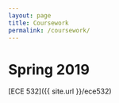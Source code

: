 ```yaml
---
layout: page
title: Coursework
permalink: /coursework/
---
```

# Spring 2019

[ECE 532]({{ site.url }}/ece532)
